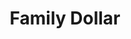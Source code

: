 ---
title: "Family Dollar"
url: /spartanburg/family-dollar-east-blackstock-road/
shop: Kramladen
---